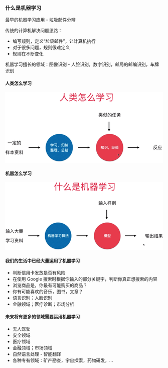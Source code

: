 ### 什么是机器学习

最早的机器学习应用 - 垃圾邮件分辨

传统的计算机解决问题思路：

- 编写规则，定义“垃圾邮件”，让计算机执行
- 对于很多问题，规则很难定义
- 规则在不断变化

机器学习擅长的领域：图像识别 - 人脸识别，数字识别，邮局的邮编识别，车牌识别

#### 人类怎么学习

![人类怎么学习](images/人类怎么学习.png)

#### 机器怎么学习

![机器怎么学习](images/机器怎么学习.png)

#### 我们的生活中已经大量运用了机器学习

- 判断信用卡发放是否有风险
- 在使用 Google 搜索时根据你输入的部分关键字，判断你真正想搜索的内容
- 浏览商品是，你最有可能购买的商品？
- 你有可能喜欢的音乐，图书，文章？
- 语言识别；人脸识别
- 金融领域；医疗诊断；市场分析

#### 未来将有更多的领域需要运用机器学习

- 无人驾驶
- 安全领域
- 医疗领域
- 金融领域；市场领域
- 自然语言处理 - 智能翻译
- 各种专有领域：矿产勘查，宇宙探索，药物研发，...
